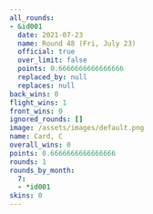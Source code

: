 ```yaml
---
all_rounds:
- &id001
  date: 2021-07-23
  name: Round 48 (Fri, July 23)
  official: true
  over_limit: false
  points: 0.6666666666666666
  replaced_by: null
  replaces: null
back_wins: 0
flight_wins: 1
front_wins: 0
ignored_rounds: []
image: /assets/images/default.png
name: Card, C
overall_wins: 0
points: 0.6666666666666666
rounds: 1
rounds_by_month:
  7:
  - *id001
skins: 0
---
```

